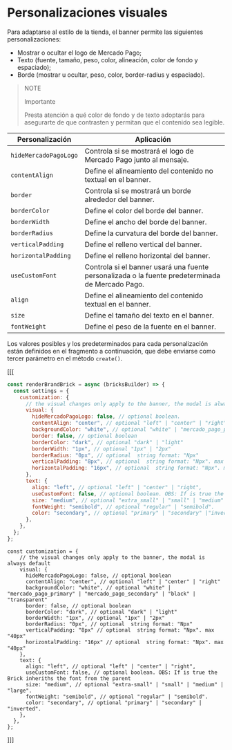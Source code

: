 # Personalizaciones visuales

Para adaptarse al estilo de la tienda, el banner permite las siguientes personalizaciones:

- Mostrar o ocultar el logo de Mercado Pago;
- Texto (fuente, tamaño, peso, color, alineación, color de fondo y espaciado);
- Borde (mostrar u ocultar, peso, color, border-radius y espaciado).

> NOTE
> 
> Importante
>
> Presta atención a qué color de fondo y de texto adoptarás para asegurarte de que contrasten y permitan que el contenido sea legible.

| Personalización | Aplicación|
|---|---|
| `hideMercadoPagoLogo` | Controla si se mostrará el logo de Mercado Pago junto al mensaje.|
| `contentAlign` | Define el alineamiento del contenido no textual en el banner.|
| `border` | Controla si se mostrará un borde alrededor del banner.|
| `borderColor` | Define el color del borde del banner.|
| `borderWidth` | Define el ancho del borde del banner.|
| `borderRadius` | Define la curvatura del borde del banner.|
| `verticalPadding` | Define el relleno vertical del banner.|
| `horizontalPadding` | Define el relleno horizontal del banner.|
| `useCustomFont` | Controla si el banner usará una fuente personalizada o la fuente predeterminada de Mercado Pago.|
| `align` | Define el alineamiento del contenido textual en el banner.|
| `size` | Define el tamaño del texto en el banner.|
| `fontWeight` | Define el peso de la fuente en el banner.|

Los valores posibles y los predeterminados para cada personalización están definidos en el fragmento a continuación, que debe enviarse como tercer parámetro en el método `create()`.

[[[
```javascript
const renderBrandBrick = async (bricksBuilder) => {
  const settings = {
    customization: {
      // the visual changes only apply to the banner, the modal is always default
      visual: {
        hideMercadoPagoLogo: false, // optional boolean.
        contentAlign: "center", // optional "left" | "center" | "right".
        backgroundColor: "white", // optional "white" | "mercado_pago_primary" | "mercado_pago_secondary" | "black" | "transparent"
        border: false, // optional boolean
        borderColor: "dark", // optional "dark" | "light"
        borderWidth: "1px", // optional "1px" | "2px"
        borderRadius: "0px", // optional  string format: "Npx"
        verticalPadding: "8px", // optional  string format: "Npx". max "40px"
        horizontalPadding: "16px", // optional  string format: "Npx". max "40px"
      },
      text: {
        align: "left", // optional "left" | "center" | "right",
        useCustomFont: false, // optional boolean. OBS: If is true the Brick inheriths the font from the parent
        size: "medium", // optional "extra_small" | "small" | "medium" | "large".
        fontWeight: "semibold", // optional "regular" | "semibold".
        color: "secondary", // optional "primary" | "secondary" |"inverted".
      },
    },
  };
};
```
```react-jsx
const customization = {
    // the visual changes only apply to the banner, the modal is always default
    visual: {
      hideMercadoPagoLogo: false, // optional boolean
      contentAlign: "center", // optional "left" | "center" | "right"
      backgroundColor: "white", // optional "white" | "mercado_pago_primary" | "mercado_pago_secondary" | "black" | "transparent"
      border: false, // optional boolean
      borderColor: "dark", // optional "dark" | "light"
      borderWidth: "1px", // optional "1px" | "2px"
      borderRadius: "0px", // optional  string format: "Npx"
      verticalPadding: "8px" // optional  string format: "Npx". max "40px"
      horizontalPadding: "16px" // optional  string format: "Npx". max "40px"
    },
    text: {
      align: "left", // optional "left" | "center" | "right",
      useCustomFont: false, // optional boolean. OBS: If is true the Brick inheriths the font from the parent
      size: "medium", // optional "extra-small" | "small" | "medium" | "large".
      fontWeight: "semibold", // optional "regular" | "semibold".
      color: "secondary", // optional "primary" | "secondary" | "inverted".
    },
  },
};
```
]]]